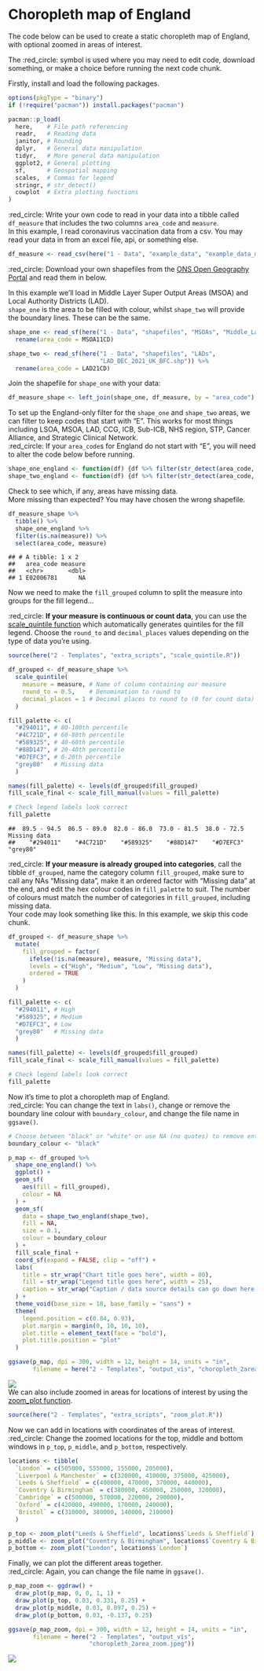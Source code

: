 Choropleth map of England
================

The code below can be used to create a static choropleth map of England,
with optional zoomed in areas of interest.  
  
The :red\_circle: symbol is used where you may need to edit code,
download something, or make a choice before running the next code
chunk.  
  
Firstly, install and load the following packages.

``` r
options(pkgType = "binary")
if (!require("pacman")) install.packages("pacman")

pacman::p_load(
  here,    # File path referencing
  readr,   # Reading data
  janitor, # Rounding
  dplyr,   # General data manipulation
  tidyr,   # More general data manipulation
  ggplot2, # General plotting
  sf,      # Geospatial mapping
  scales,  # Commas for legend
  stringr, # str_detect()
  cowplot  # Extra plotting functions
)
```

  
:red\_circle: Write your own code to read in your data into a tibble
called `df_measure` that includes the two columns `area_code` and
`measure`.  
In this example, I read coronavirus vaccination data from a csv. You may
read your data in from an excel file, api, or something else.

``` r
df_measure <- read_csv(here("1 - Data", "example_data", "example_data_msoa.csv"))
```

  
:red\_circle: Download your own shapefiles from the [ONS Open Geography
Portal](https://geoportal.statistics.gov.uk/) and read them in below.  
  
In this example we’ll load in Middle Layer Super Output Areas (MSOA) and
Local Authority Districts (LAD).  
`shape_one` is the area to be filled with colour, whilst `shape_two`
will provide the boundary lines. These can be the same.

``` r
shape_one <- read_sf(here("1 - Data", "shapefiles", "MSOAs", "Middle_Layer_Super_Output_Areas__December_2011__Boundaries_Full_Clipped__BFC__EW_V3.shp")) %>% 
  rename(area_code = MSOA11CD)

shape_two <- read_sf(here("1 - Data", "shapefiles", "LADs", 
                          "LAD_DEC_2021_UK_BFC.shp")) %>% 
  rename(area_code = LAD21CD)
```

  
Join the shapefile for `shape_one` with your data:

``` r
df_measure_shape <- left_join(shape_one, df_measure, by = "area_code")
```

  
To set up the England-only filter for the `shape_one` and `shape_two`
areas, we can filter to keep codes that start with “E”. This works for
most things including LSOA, MSOA, LAD, CCG, ICB, Sub-ICB, NHS region,
STP, Cancer Alliance, and Strategic Clinical Network.  
:red\_circle: If your `area_code`s for England do not start with “E”,
you will need to alter the code below before running.

``` r
shape_one_england <- function(df) {df %>% filter(str_detect(area_code, "^E"))}
shape_two_england <- function(df) {df %>% filter(str_detect(area_code, "^E"))}
```

  
Check to see which, if any, areas have missing data.  
More missing than expected? You may have chosen the wrong shapefile.

``` r
df_measure_shape %>%
  tibble() %>% 
  shape_one_england %>% 
  filter(is.na(measure)) %>% 
  select(area_code, measure)
```

    ## # A tibble: 1 x 2
    ##   area_code measure
    ##   <chr>       <dbl>
    ## 1 E02006781      NA

  
Now we need to make the `fill_grouped` column to split the measure into
groups for the fill legend…  
  
:red\_circle: **If your measure is continuous or count data**, you can
use the [scale\_quintile
function](https://github.com/DataS-DHSC/geospatial-vis-templates/tree/master/2%20-%20Templates/extra_scripts/scale_quintile.R)
which automatically generates quintiles for the fill legend. Choose the
`round_to` and `decimal_places` values depending on the type of data
you’re using.

``` r
source(here("2 - Templates", "extra_scripts", "scale_quintile.R"))

df_grouped <- df_measure_shape %>% 
  scale_quintile(
    measure = measure, # Name of column containing our measure
    round_to = 0.5,    # Denomination to round to
    decimal_places = 1 # Decimal places to round to (0 for count data)
  )

fill_palette <- c(
  "#294011", # 80-100th percentile
  "#4C721D", # 60-80th percentile
  "#589325", # 40-60th percentile
  "#88D147", # 20-40th percentile
  "#D7EFC3", # 0-20th percentile
  "grey80"   # Missing data
  )

names(fill_palette) <- levels(df_grouped$fill_grouped)
fill_scale_final <- scale_fill_manual(values = fill_palette)

# Check legend labels look correct
fill_palette
```

    ##  89.5 - 94.5  86.5 - 89.0  82.0 - 86.0  73.0 - 81.5  38.0 - 72.5 Missing data 
    ##    "#294011"    "#4C721D"    "#589325"    "#88D147"    "#D7EFC3"     "grey80"

  
:red\_circle: **If your measure is already grouped into categories**,
call the tibble `df_grouped`, name the category column `fill_grouped`,
make sure to call any NAs “Missing data”, make it an ordered factor with
“Missing data” at the end, and edit the hex colour codes in
`fill_palette` to suit. The number of colours must match the number of
categories in `fill_grouped`, including missing data.  
Your code may look something like this. In this example, we skip this
code chunk.

``` r
df_grouped <- df_measure_shape %>% 
  mutate(
    fill_grouped = factor(
      ifelse(!is.na(measure), measure, "Missing data"),
      levels = c("High", "Medium", "Low", "Missing data"),
      ordered = TRUE
    )
  )

fill_palette <- c(
  "#294011", # High
  "#589325", # Medium
  "#D7EFC3", # Low
  "grey80"   # Missing data
  )

names(fill_palette) <- levels(df_grouped$fill_grouped)
fill_scale_final <- scale_fill_manual(values = fill_palette)

# Check legend labels look correct
fill_palette
```

  
Now it’s time to plot a choropleth map of England.  
:red\_circle: You can change the text in `labs()`, change or remove the
boundary line colour with `boundary_colour`, and change the file name in
`ggsave()`.

``` r
# Choose between "black" or "white" or use NA (no quotes) to remove entirely.
boundary_colour <- "black"

p_map <- df_grouped %>%
  shape_one_england() %>%
  ggplot() +
  geom_sf(
    aes(fill = fill_grouped), 
    colour = NA
  ) +
  geom_sf(
    data = shape_two_england(shape_two),
    fill = NA,
    size = 0.1,
    colour = boundary_colour
  ) +
  fill_scale_final +
  coord_sf(expand = FALSE, clip = "off") +
  labs(
    title = str_wrap("Chart title goes here", width = 80),
    fill = str_wrap("Legend title goes here", width = 25),
    caption = str_wrap("Caption / data source details can go down here.", width = 80)
  ) +
  theme_void(base_size = 18, base_family = "sans") +
  theme(
    legend.position = c(0.84, 0.93),
    plot.margin = margin(0, 10, 10, 10),
    plot.title = element_text(face = "bold"),
    plot.title.position = "plot"
  )

ggsave(p_map, dpi = 300, width = 12, height = 14, units = "in",
       filename = here("2 - Templates", "output_vis", "choropleth_2area.jpeg"))
```

![](output_vis/choropleth_2area.jpeg)  
We can also include zoomed in areas for locations of interest by using
the [zoom\_plot
function](https://github.com/DataS-DHSC/geospatial-vis-templates/tree/master/2%20-%20Templates/extra_scripts/zoom_plot.R).

``` r
source(here("2 - Templates", "extra_scripts", "zoom_plot.R"))
```

  
Now we can add in locations with coordinates of the areas of interest.  
:red\_circle: Change the zoomed locations for the top, middle and bottom
windows in `p_top`, `p_middle`, and `p_bottom`, respectively.

``` r
locations <- tibble(
  `London` = c(505000, 555000, 155000, 205000),
  `Liverpool & Manchester` = c(320000, 410000, 375000, 425000),
  `Leeds & Sheffield` = c(400000, 470000, 370000, 440000),
  `Coventry & Birmingham` = c(380000, 450000, 250000, 320000),
  `Cambridge` = c(500000, 570000, 220000, 290000),
  `Oxford` = c(420000, 490000, 170000, 240000),
  `Bristol` = c(310000, 380000, 140000, 210000)
  )

p_top <- zoom_plot("Leeds & Sheffield", locations$`Leeds & Sheffield`)
p_middle <- zoom_plot("Coventry & Birmingham", locations$`Coventry & Birmingham`)
p_bottom <- zoom_plot("London", locations$`London`)
```

  
Finally, we can plot the different areas together.  
:red\_circle: Again, you can change the file name in `ggsave()`.

``` r
p_map_zoom <- ggdraw() + 
  draw_plot(p_map, 0, 0, 1, 1) + 
  draw_plot(p_top, 0.03, 0.331, 0.25) + 
  draw_plot(p_middle, 0.03, 0.097, 0.25) + 
  draw_plot(p_bottom, 0.03, -0.137, 0.25)

ggsave(p_map_zoom, dpi = 300, width = 12, height = 14, units = "in",
       filename = here("2 - Templates", "output_vis", 
                       "choropleth_2area_zoom.jpeg"))
```

![](output_vis/choropleth_2area_zoom.jpeg)
